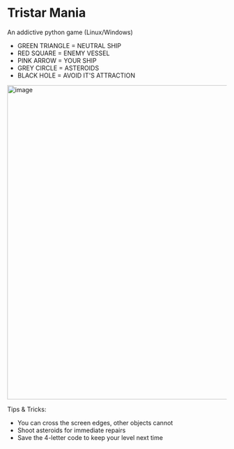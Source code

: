 # Tristar Mania
An addictive python game (Linux/Windows)

- GREEN TRIANGLE = NEUTRAL SHIP
- RED SQUARE = ENEMY VESSEL
- PINK ARROW = YOUR SHIP
- GREY CIRCLE = ASTEROIDS
- BLACK HOLE = AVOID IT'S ATTRACTION

<img width="1280" height="720" alt="image" src="https://github.com/user-attachments/assets/16f0e312-c22f-4255-a71c-ecb314ac3fd1" />

Tips & Tricks:

- You can cross the screen edges, other objects cannot
- Shoot asteroids for immediate repairs
- Save the 4-letter code to keep your level next time
